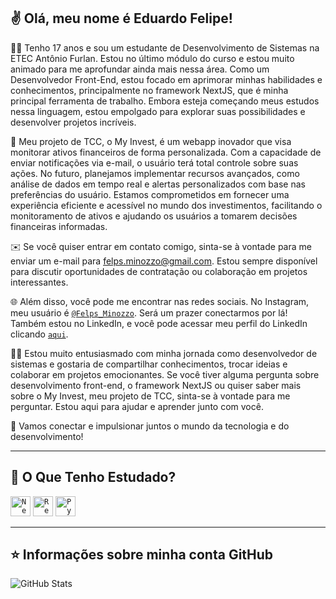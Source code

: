 ## ✌️ Olá, meu nome é <strong>Eduardo Felipe!</strong> 

👨‍💻 Tenho 17 anos e sou um estudante de Desenvolvimento de Sistemas na ETEC Antônio Furlan. Estou no último módulo do curso e estou muito animado para me aprofundar ainda mais nessa área. Como um Desenvolvedor Front-End, estou focado em aprimorar minhas habilidades e conhecimentos, principalmente no framework NextJS, que é minha principal ferramenta de trabalho. Embora esteja começando meus estudos nessa linguagem, estou empolgado para explorar suas possibilidades e desenvolver projetos incríveis.

  
 🔭 Meu projeto de TCC, o My Invest, é um webapp inovador que visa monitorar ativos financeiros de forma personalizada. Com a capacidade de enviar notificações via e-mail, o usuário terá total controle sobre suas ações. No futuro, planejamos implementar recursos avançados, como análise de dados em tempo real e alertas personalizados com base nas preferências do usuário. Estamos comprometidos em fornecer uma experiência eficiente e acessível no mundo dos investimentos, facilitando o monitoramento de ativos e ajudando os usuários a tomarem decisões financeiras informadas. 
  
✉️ Se você quiser entrar em contato comigo, sinta-se à vontade para me enviar um e-mail para felps.minozzo@gmail.com. Estou sempre disponível para discutir oportunidades de contratação ou colaboração em projetos interessantes.

🌐 Além disso, você pode me encontrar nas redes sociais. No Instagram, meu usuário é <code><a href="https://www.instagram.com/felps_minozzo/">@Felps_Minozzo</a></code>. Será um prazer conectarmos por lá! Também estou no LinkedIn, e você pode acessar meu perfil do LinkedIn clicando <code><a href="https://www.linkedin.com/in/eduardo-felipe-gomes-renosto-652500251/">aqui</a></code>.

👨‍💻 Estou muito entusiasmado com minha jornada como desenvolvedor de sistemas e gostaria de compartilhar conhecimentos, trocar ideias e colaborar em projetos emocionantes. Se você tiver alguma pergunta sobre desenvolvimento front-end, o framework NextJS ou quiser saber mais sobre o My Invest, meu projeto de TCC, sinta-se à vontade para me perguntar. Estou aqui para ajudar e aprender junto com você.

🎯 Vamos conectar e impulsionar juntos o mundo da tecnologia e do desenvolvimento!

 ---- 
  
 ## 🚀 O Que Tenho Estudado?
  
 <code><a href="https://nextjs.org/docs" target="_blank"><img height="32" src="https://encrypted-tbn0.gstatic.com/images?q=tbn:ANd9GcSkjaRslF-6qQiLVAEhrH61TH9bhZLe0taOCQ&usqp=CAU" alt="NextJS"/></a></code>
<code><a href="https://reactjs.org" target="_blank"><img height="32" src="https://b768731.smushcdn.com/768731/wp-content/uploads/2019/09/React.png?lossy=0&strip=1&webp=1" alt="ReactJS"/></a></code>
<code><a href="https://www.python.org" target="_blank"><img height="32" src="https://banner2.cleanpng.com/20181128/cbr/kisspng-python-programming-basics-for-absolute-beginners-michigan-python-user-group-5-jul-2-18-5bfef921c53528.7857216715434365778078.jpg" alt="Python"/></a></code>
  
 --- 
  
 ## ⭐ Informações sobre minha conta GitHub 
 ![GitHub Stats](https://github-readme-stats.vercel.app/api?username=felpsminozzo&show_icons=true)
